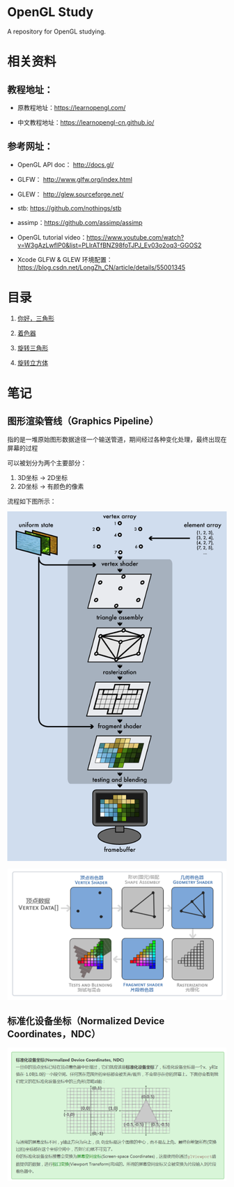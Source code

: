 # OpenGL Study

A repository for OpenGL studying.

# 相关资料
## 教程地址：

  - 原教程地址：https://learnopengl.com/
  
  - 中文教程地址：https://learnopengl-cn.github.io/

## 参考网址：

  - OpenGL API doc： http://docs.gl/
  
  - GLFW： http://www.glfw.org/index.html
  
  - GLEW： http://glew.sourceforge.net/
  
  - stb: https://github.com/nothings/stb
  
  - assimp：https://github.com/assimp/assimp
  
  - OpenGL tutorial video：https://www.youtube.com/watch?v=W3gAzLwfIP0&list=PLlrATfBNZ98foTJPJ_Ev03o2oq3-GGOS2

  - Xcode GLFW & GLEW 环境配置：https://blog.csdn.net/LongZh_CN/article/details/55001345

# 目录

1. [你好，三角形](https://github.com/yangruihan/OpenGL_study/tree/master/OpenGL_study/src/test/test1)

2. [着色器](https://github.com/yangruihan/OpenGL_study/tree/master/OpenGL_study/src/test/test2)

3. [旋转三角形](https://github.com/yangruihan/OpenGL_study/tree/master/OpenGL_study/src/test/test3)

4. [旋转立方体](https://github.com/yangruihan/OpenGL_study/tree/master/OpenGL_study/src/test/test4)

# 笔记
## 图形渲染管线（Graphics Pipeline）

指的是一堆原始图形数据途径一个输送管道，期间经过各种变化处理，最终出现在屏幕的过程

可以被划分为两个主要部分：

1. 3D坐标 -> 2D坐标
2. 2D坐标 -> 有颜色的像素

流程如下图所示：

![](README/1.png)

![](README/2.png)

## 标准化设备坐标（Normalized Device Coordinates，NDC）

![](README/3.png)
